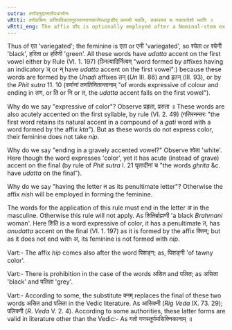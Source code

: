 ```yaml
---
sutra: वर्णादनुदात्तातोपधात्तोनः
vRtti: वर्णवाचिनः प्रातिपदिकादनुदात्तान्तात्तकारोपधाद्वाङीप् प्रत्ययो भवति, तकारस्य च नकारादेशो भवति ॥
vRtti_eng: The affix ङीप् is optionally employed after a Nominal-stem expressive of colour, ending in a gravely accented vowel, and having the letter त् as its penultimate letter: and the letter न् is substituted in the room of त् ॥
---
```

Thus of एत 'variegated'; the feminine is एता or एनी 'variegated', so श्येता or श्येनी 'black', हरिता or हरिणी 'green'. All these words have _udatta_ accent on the first vowel either by Rule (VI. 1. 197) (ञ्नित्यादिर्नित्यम् "word formed by affixes having an indicatory ञ् or न् have _udatta_ accent on the first vowel":) because these words are formed by the _Unadi_ affixes तन् (_Un_ III. 86) and इतन् (III. 93), or by the _Phit_ _sutra_ 11. 10 (वर्णानां तणतिनितान्तानाम् "of words expressive of colour and ending in तण, or ति or नि or त, the _udatta_ accent falls on the first vowel").

Why do we say "expressive of color"? Observe प्रहृता, प्ररुता ॥ These words are also acutely accented on the first syllable, by rule (VI. 2. 49) (गतिरनन्तरः "the first word retains its natural accent in a compound of a _gati_ word with a word formed by the affix _kta_"). But as these words do not express color, their feminine does not take _nip_.

Why do we say "ending in a gravely accented vowel?" Observe श्वेता 'white'. Here though the word expresses 'color', yet it has acute (instead of grave) accent on the final (by rule of _Phit_ _sutra_ I. 21 घृतादीनां च "the words _ghrita_ &c. have _udatta_ on the final").

Why do we say "having the letter त as its penultimate letter"?  Otherwise the affix _nish_ will be employed in forming the feminine.

The words for the application of this rule must end in the letter अ in the masculine. Otherwise this rule will not apply. As शितिर्ब्राह्मणी 'a black _Brahmani_ woman'. Here शिति is a word expressive of color, it has a penultimate त, has _anudatta_ accent on the final (VI. 1. 197) as it is formed by the affix क्तिन्; but as it does not end with अ, its feminine is not formed with _nip_.

Vart:- The affix _hip_ comes also after the word पिशङ्ग; as, पिशङ्गी 'of tawny color'.

Vart:- There is prohibition in the case of the words असित and पलित; as असिता 'black' and पलिता 'grey'.

Vart:- According to some, the substitute क्नम् replaces the final of these two words असित and पलिता in the Vedic literature. As आसिक्नी (_Rig_ _Veda_ IX. 73. 29); पलिक्नी (_R_. _Veda_ V. 2. 4). According to some authorities, these latter forms are valid in literature other than the Vedic:- As गतो गणस्तूर्णमसिक्निकानाम् ॥
